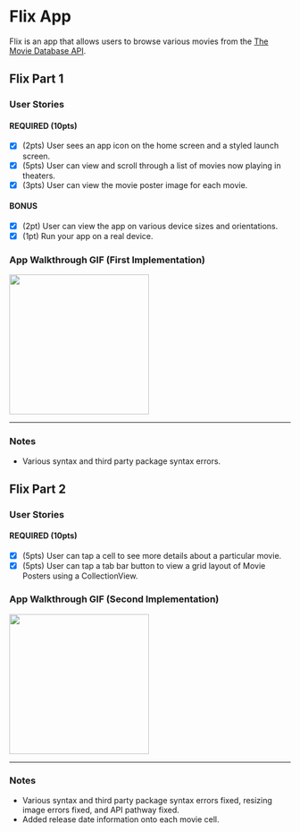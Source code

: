 # Flix App

Flix is an app that allows users to browse various movies from the [The Movie Database API](http://docs.themoviedb.apiary.io/#).


## Flix Part 1

### User Stories

#### REQUIRED (10pts)
- [X] (2pts) User sees an app icon on the home screen and a styled launch screen.
- [X] (5pts) User can view and scroll through a list of movies now playing in theaters.
- [X] (3pts) User can view the movie poster image for each movie.

#### BONUS
- [X] (2pt) User can view the app on various device sizes and orientations.
- [X] (1pt) Run your app on a real device.

### App Walkthrough GIF (First Implementation)


<img src= "https://i.imgur.com/rscZ9o7.gif" width=250><br>

--------------------------------------------------------------------
### Notes
- Various syntax and third party package syntax errors.

## Flix Part 2

### User Stories

#### REQUIRED (10pts)
- [X] (5pts) User can tap a cell to see more details about a particular movie.
- [X] (5pts) User can tap a tab bar button to view a grid layout of Movie Posters using a CollectionView.

### App Walkthrough GIF (Second Implementation)

<img src= "https://i.imgur.com/zLqNzq0.gif"  width=250><br>

--------------------------------------------------------------------
### Notes
- Various syntax and third party package syntax errors fixed, resizing image errors fixed, and API pathway fixed.
- Added release date information onto each movie cell.
